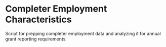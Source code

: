 # Completer Employment Characteristics
Script for prepping completer employment data and analyzing it for annual grant reporting requirements.